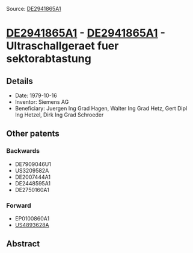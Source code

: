 Source: [DE2941865A1](https://patents.google.com/patent/DE2941865A1)

# [DE2941865A1](DE2941865A1.md) - [DE2941865A1](DE2941865A1.md) - Ultraschallgeraet fuer sektorabtastung

## Details

* Date: 1979-10-16
* Inventor: Siemens AG
* Beneficiary: Juergen Ing Grad Hagen, Walter Ing Grad Hetz, Gert Dipl Ing Hetzel, Dirk Ing Grad Schroeder

## Other patents

### Backwards
 * DE7909046U1
 * US3209582A
 * DE2007444A1
 * DE2448595A1
 * DE2750160A1
### Forward
 * EP0100860A1
 * [US4893628A](US4893628A.md)
## Abstract

